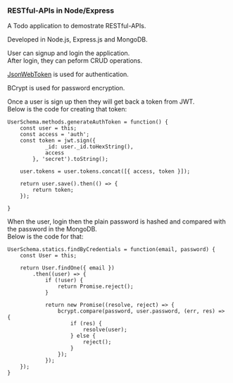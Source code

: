 ### RESTful-APIs in Node/Express

A Todo application to demostrate RESTful-APIs.

Developed in Node.js, Express.js and MongoDB.

User can signup and login the application.  
After login, they can peform CRUD operations. 

[JsonWebToken](https://jwt.io/) is used for authentication.

BCrypt is used for password encryption.

Once a user is sign up then they will get back a token from JWT.  
Below is the code for creating that token:

```node
UserSchema.methods.generateAuthToken = function() {
	const user = this;
	const access = 'auth';
	const token = jwt.sign({
			_id: user._id.toHexString(),
			access
		}, 'secret').toString();

	user.tokens = user.tokens.concat([{ access, token }]);

	return user.save().then(() => {
		return token;
	});

}
```

When the user, login then the plain password is hashed and compared with the password in the MongoDB.  
Below is the code for that:

```node
UserSchema.statics.findByCredentials = function(email, password) {
	const User = this;

	return User.findOne({ email })
		.then((user) => {
			if (!user) {
				return Promise.reject();
			}

			return new Promise((resolve, reject) => {
				bcrypt.compare(password, user.password, (err, res) => {
					if (res) {
						resolve(user);
					} else {
						reject();
					}
				});
			});
	});	
}
```
